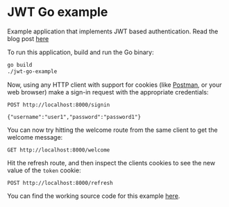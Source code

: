 # JWT Go example

Example application that implements JWT based authentication. Read the blog post [here](https://sohamkamani.com/blog/golang/2019-01-01-jwt-authentication/)

To run this application, build and run the Go binary:

```sh
go build
./jwt-go-example
```

Now, using any HTTP client with support for cookies (like [Postman](https://www.getpostman.com/apps), or your web browser) make a sign-in request with the appropriate credentials:

```
POST http://localhost:8000/signin

{"username":"user1","password":"password1"}
```

You can now try hitting the welcome route from the same client to get the welcome message:

```
GET http://localhost:8000/welcome
```

Hit the refresh route, and then inspect the clients cookies to see the new value of the `token` cookie:

```
POST http://localhost:8000/refresh
```

You can find the working source code for this example [here](https://github.com/sohamkamani/jwt-go-example).